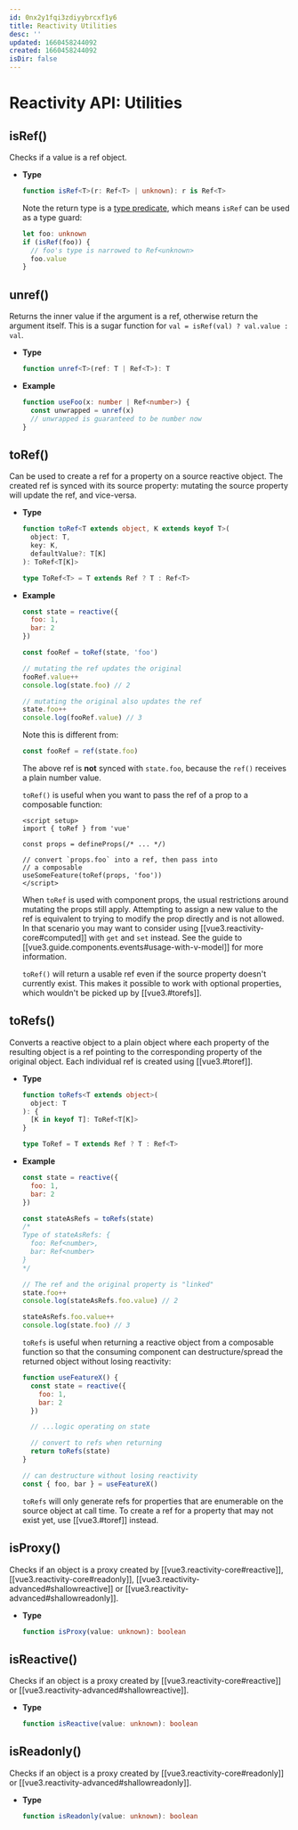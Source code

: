 ```yaml
---
id: 0nx2y1fqi3zdiyybrcxf1y6
title: Reactivity Utilities
desc: ''
updated: 1660458244092
created: 1660458244092
isDir: false
---
```

# Reactivity API: Utilities

## isRef()

Checks if a value is a ref object.

- **Type**

  ```ts
  function isRef<T>(r: Ref<T> | unknown): r is Ref<T>
  ```

  Note the return type is a [type predicate](https://www.typescriptlang.org/docs/handbook/2/narrowing.html#using-type-predicates), which means `isRef` can be used as a type guard:

  ```ts
  let foo: unknown
  if (isRef(foo)) {
    // foo's type is narrowed to Ref<unknown>
    foo.value
  }
  ```

## unref()

Returns the inner value if the argument is a ref, otherwise return the argument itself. This is a sugar function for `val = isRef(val) ? val.value : val`.

- **Type**

  ```ts
  function unref<T>(ref: T | Ref<T>): T
  ```

- **Example**

  ```ts
  function useFoo(x: number | Ref<number>) {
    const unwrapped = unref(x)
    // unwrapped is guaranteed to be number now
  }
  ```

## toRef()

Can be used to create a ref for a property on a source reactive object. The created ref is synced with its source property: mutating the source property will update the ref, and vice-versa.

- **Type**

  ```ts
  function toRef<T extends object, K extends keyof T>(
    object: T,
    key: K,
    defaultValue?: T[K]
  ): ToRef<T[K]>

  type ToRef<T> = T extends Ref ? T : Ref<T>
  ```

- **Example**

  ```js
  const state = reactive({
    foo: 1,
    bar: 2
  })

  const fooRef = toRef(state, 'foo')

  // mutating the ref updates the original
  fooRef.value++
  console.log(state.foo) // 2

  // mutating the original also updates the ref
  state.foo++
  console.log(fooRef.value) // 3
  ```

  Note this is different from:

  ```js
  const fooRef = ref(state.foo)
  ```

  The above ref is **not** synced with `state.foo`, because the `ref()` receives a plain number value.

  `toRef()` is useful when you want to pass the ref of a prop to a composable function:

  ```vue
  <script setup>
  import { toRef } from 'vue'
  
  const props = defineProps(/* ... */)

  // convert `props.foo` into a ref, then pass into
  // a composable
  useSomeFeature(toRef(props, 'foo'))
  </script>
  ```

  When `toRef` is used with component props, the usual restrictions around mutating the props still apply. Attempting to assign a new value to the ref is equivalent to trying to modify the prop directly and is not allowed. In that scenario you may want to consider using [[vue3.reactivity-core#computed]] with `get` and `set` instead. See the guide to [[vue3.guide.components.events#usage-with-v-model]] for more information.

  `toRef()` will return a usable ref even if the source property doesn't currently exist. This makes it possible to work with optional properties, which wouldn't be picked up by [[vue3.#torefs]].

## toRefs()

Converts a reactive object to a plain object where each property of the resulting object is a ref pointing to the corresponding property of the original object. Each individual ref is created using [[vue3.#toref]].

- **Type**

  ```ts
  function toRefs<T extends object>(
    object: T
  ): {
    [K in keyof T]: ToRef<T[K]>
  }

  type ToRef = T extends Ref ? T : Ref<T>
  ```

- **Example**

  ```js
  const state = reactive({
    foo: 1,
    bar: 2
  })

  const stateAsRefs = toRefs(state)
  /*
  Type of stateAsRefs: {
    foo: Ref<number>,
    bar: Ref<number>
  }
  */

  // The ref and the original property is "linked"
  state.foo++
  console.log(stateAsRefs.foo.value) // 2

  stateAsRefs.foo.value++
  console.log(state.foo) // 3
  ```

  `toRefs` is useful when returning a reactive object from a composable function so that the consuming component can destructure/spread the returned object without losing reactivity:

  ```js
  function useFeatureX() {
    const state = reactive({
      foo: 1,
      bar: 2
    })

    // ...logic operating on state

    // convert to refs when returning
    return toRefs(state)
  }

  // can destructure without losing reactivity
  const { foo, bar } = useFeatureX()
  ```

  `toRefs` will only generate refs for properties that are enumerable on the source object at call time. To create a ref for a property that may not exist yet, use [[vue3.#toref]] instead.

## isProxy()

Checks if an object is a proxy created by [[vue3.reactivity-core#reactive]], [[vue3.reactivity-core#readonly]], [[vue3.reactivity-advanced#shallowreactive]] or [[vue3.reactivity-advanced#shallowreadonly]].

- **Type**

  ```ts
  function isProxy(value: unknown): boolean
  ```

## isReactive()

Checks if an object is a proxy created by [[vue3.reactivity-core#reactive]] or [[vue3.reactivity-advanced#shallowreactive]].

- **Type**

  ```ts
  function isReactive(value: unknown): boolean
  ```

## isReadonly()

Checks if an object is a proxy created by [[vue3.reactivity-core#readonly]] or [[vue3.reactivity-advanced#shallowreadonly]].

- **Type**

  ```ts
  function isReadonly(value: unknown): boolean
  ```
